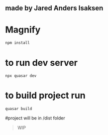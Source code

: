 
## made by Jared Anders Isaksen
# Magnify

    npm install

# to run dev server

    npx quasar dev

# to build project run

    quasar build

#project will be in /dist folder


> WIP
